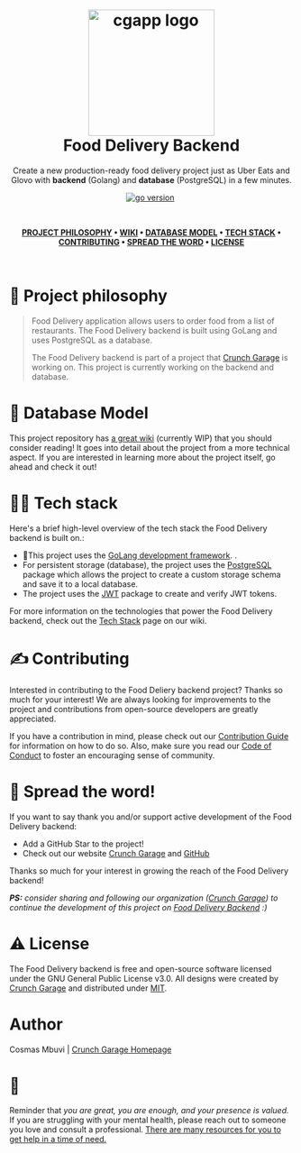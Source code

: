 <h1 align="center">
  <img alt="cgapp logo" src="https://raw.githubusercontent.com/create-go-app/cli/master/.github/images/cgapp_logo%402x.png" width="224px"/><br/>
  Food Delivery Backend
</h1>
<p align="center">Create a new production-ready food delivery project just as Uber Eats and Glovo  with <b>backend</b> (Golang) and <b>database</b> (PostgreSQL) in a few minutes.</p>

<p align="center"><a href="https://pkg.go.dev/github.com/create-go-app/cli/v3?tab=doc" 
target="_blank"><img src="https://img.shields.io/badge/Go-1.18+-00ADD8?style=for-the-badge&logo=go" alt="go version" /></a>&nbsp;</p>

<br />

<div align="center"> 

**[PROJECT PHILOSOPHY](https://github.com/CossyCossy/food-delivery#-project-philosophy) • 
[WIKI](https://github.com/CossyCossy/food-delivery#-wiki) •
[DATABASE MODEL](https://github.com/CossyCossy/food-delivery#-database-model) • 
[TECH STACK](https://github.com/CossyCossy/food-delivery#-tech-stack) • 
[CONTRIBUTING](https://github.com/CossyCossy/food-delivery#%EF%B8%8F-contributing) • 
[SPREAD THE WORD](https://github.com/CossyCossy/food-delivery#-spread-the-word) • 
[LICENSE](https://github.com/CossyCossy/food-delivery#%EF%B8%8F-license)**

</div>

<br />

# 🧐 Project philosophy
> Food Delivery application allows users to order food from a list of restaurants.
> The Food Delivery backend is built using GoLang and uses PostgreSQL as a database. 
> 
> The Food Delivery backend is part of a project that [Crunch Garage](https://crunchgarage.com/) is working on. This project is currently working on the backend and database.


# 📒 Database Model

This project repository has [a great wiki](https://github.com/CossyCossy/food-delivery/wiki) (currently WIP) that you should consider reading! It goes into detail about the project from a more technical aspect. If you are interested in learning more about the project itself, go ahead and check it out!

# 👨‍💻 Tech stack

Here's a brief high-level overview of the tech stack the Food Delivery backend is built on.:

- 🚨This project uses the [GoLang development framework](https://go.dev/). .
- For persistent storage (database), the project uses the [PostgreSQL](https://postgresql.org/) package which allows the project to create a custom storage schema and save it to a local database.
- The project uses the [JWT](https://jwt.io/) package to create and verify JWT tokens.


For more information on the technologies that power the Food Delivery backend, check out the [Tech Stack](https://github.com/CossyCossy/food-delivery/Tech-Stack) page on our wiki.

# ✍️ Contributing

Interested in contributing to the Food Deliery backend project? Thanks so much for your interest! We are always looking for improvements to the project and contributions from open-source developers are greatly appreciated.

If you have a contribution in mind, please check out our [Contribution Guide](https://github.com/CossyCossy/food-delivery/wiki/Contribution-Guide) for information on how to do so. Also, make sure you read our [Code of Conduct](https://github.com/CossyCossy/food-delivery/wiki/Code-of-Conduct) to foster an encouraging sense of community.

# 🌟 Spread the word!

If you want to say thank you and/or support active development of the Food Delivery backend:

- Add a GitHub Star to the project!
- Check out our website [Crunch Garage](https://crunchgarage.com/) and [GitHub](https://github.com/Crunch-Garage)
 

Thanks so much for your interest in growing the reach of the Food Delivery backend!

_**PS:** consider sharing and following our organization ([Crunch Garage](https://github.com/Crunch-Garage)) to continue the development of this project on [Food Delivery Backend](https://github.com/CossyCossy/food-delivery) :)_

# ⚠️ License

The Food Delivery backend is free and open-source software licensed under the GNU General Public License v3.0. All designs were created by [Crunch Garage](https://github.com/CossyCossy/food-delivery) and distributed under [MIT](./LICENSE).


# Author

Cosmas Mbuvi | [Crunch Garage Homepage](https://crunchgarage.com)

# 💛

Reminder that *you are great, you are enough, and your presence is valued.* If you are struggling with your mental health, please reach out to someone you love and consult a professional. [There are many resources for you to get help in a time of need.](https://www.nimh.nih.gov/health/find-help)
